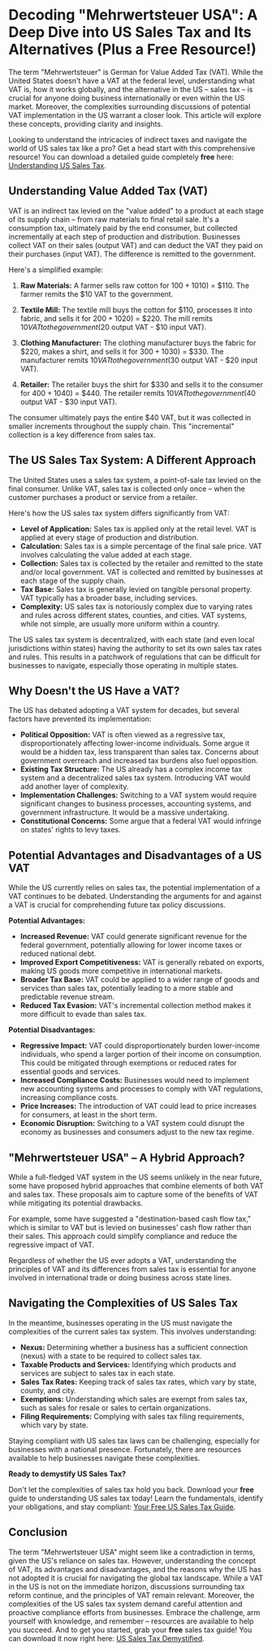 # Decoding "Mehrwertsteuer USA": A Deep Dive into US Sales Tax and Its Alternatives (Plus a Free Resource!)

The term "Mehrwertsteuer" is German for Value Added Tax (VAT). While the United States doesn't have a VAT at the federal level, understanding what VAT is, how it works globally, and the alternative in the US – sales tax – is crucial for anyone doing business internationally or even within the US market. Moreover, the complexities surrounding discussions of potential VAT implementation in the US warrant a closer look. This article will explore these concepts, providing clarity and insights.

Looking to understand the intricacies of indirect taxes and navigate the world of US sales tax like a pro? Get a head start with this comprehensive resource! You can download a detailed guide completely **free** here: [Understanding US Sales Tax](https://udemywork.com/mehrwertsteuer-usa).

## Understanding Value Added Tax (VAT)

VAT is an indirect tax levied on the "value added" to a product at each stage of its supply chain – from raw materials to final retail sale. It's a consumption tax, ultimately paid by the end consumer, but collected incrementally at each step of production and distribution.  Businesses collect VAT on their sales (output VAT) and can deduct the VAT they paid on their purchases (input VAT). The difference is remitted to the government.

Here's a simplified example:

1.  **Raw Materials:** A farmer sells raw cotton for $100 + 10% VAT ($10) = $110. The farmer remits the $10 VAT to the government.

2.  **Textile Mill:** The textile mill buys the cotton for $110, processes it into fabric, and sells it for $200 + 10% VAT ($20) = $220. The mill remits $10 VAT to the government ($20 output VAT - $10 input VAT).

3.  **Clothing Manufacturer:** The clothing manufacturer buys the fabric for $220, makes a shirt, and sells it for $300 + 10% VAT ($30) = $330. The manufacturer remits $10 VAT to the government ($30 output VAT - $20 input VAT).

4.  **Retailer:** The retailer buys the shirt for $330 and sells it to the consumer for $400 + 10% VAT ($40) = $440. The retailer remits $10 VAT to the government ($40 output VAT - $30 input VAT).

The consumer ultimately pays the entire $40 VAT, but it was collected in smaller increments throughout the supply chain. This "incremental" collection is a key difference from sales tax.

## The US Sales Tax System: A Different Approach

The United States uses a sales tax system, a point-of-sale tax levied on the final consumer. Unlike VAT, sales tax is collected only once – when the customer purchases a product or service from a retailer.

Here's how the US sales tax system differs significantly from VAT:

*   **Level of Application:** Sales tax is applied only at the retail level. VAT is applied at every stage of production and distribution.
*   **Calculation:** Sales tax is a simple percentage of the final sale price. VAT involves calculating the value added at each stage.
*   **Collection:** Sales tax is collected by the retailer and remitted to the state and/or local government. VAT is collected and remitted by businesses at each stage of the supply chain.
*   **Tax Base:** Sales tax is generally levied on tangible personal property. VAT typically has a broader base, including services.
*   **Complexity:** US sales tax is notoriously complex due to varying rates and rules across different states, counties, and cities. VAT systems, while not simple, are usually more uniform within a country.

The US sales tax system is decentralized, with each state (and even local jurisdictions within states) having the authority to set its own sales tax rates and rules. This results in a patchwork of regulations that can be difficult for businesses to navigate, especially those operating in multiple states.

## Why Doesn't the US Have a VAT?

The US has debated adopting a VAT system for decades, but several factors have prevented its implementation:

*   **Political Opposition:**  VAT is often viewed as a regressive tax, disproportionately affecting lower-income individuals. Some argue it would be a hidden tax, less transparent than sales tax. Concerns about government overreach and increased tax burdens also fuel opposition.
*   **Existing Tax Structure:** The US already has a complex income tax system and a decentralized sales tax system. Introducing VAT would add another layer of complexity.
*   **Implementation Challenges:** Switching to a VAT system would require significant changes to business processes, accounting systems, and government infrastructure. It would be a massive undertaking.
*   **Constitutional Concerns:** Some argue that a federal VAT would infringe on states' rights to levy taxes.

## Potential Advantages and Disadvantages of a US VAT

While the US currently relies on sales tax, the potential implementation of a VAT continues to be debated. Understanding the arguments for and against a VAT is crucial for comprehending future tax policy discussions.

**Potential Advantages:**

*   **Increased Revenue:**  VAT could generate significant revenue for the federal government, potentially allowing for lower income taxes or reduced national debt.
*   **Improved Export Competitiveness:** VAT is generally rebated on exports, making US goods more competitive in international markets.
*   **Broader Tax Base:** VAT could be applied to a wider range of goods and services than sales tax, potentially leading to a more stable and predictable revenue stream.
*   **Reduced Tax Evasion:** VAT's incremental collection method makes it more difficult to evade than sales tax.

**Potential Disadvantages:**

*   **Regressive Impact:** VAT could disproportionately burden lower-income individuals, who spend a larger portion of their income on consumption. This could be mitigated through exemptions or reduced rates for essential goods and services.
*   **Increased Compliance Costs:** Businesses would need to implement new accounting systems and processes to comply with VAT regulations, increasing compliance costs.
*   **Price Increases:** The introduction of VAT could lead to price increases for consumers, at least in the short term.
*   **Economic Disruption:** Switching to a VAT system could disrupt the economy as businesses and consumers adjust to the new tax regime.

## "Mehrwertsteuer USA" – A Hybrid Approach?

While a full-fledged VAT system in the US seems unlikely in the near future, some have proposed hybrid approaches that combine elements of both VAT and sales tax. These proposals aim to capture some of the benefits of VAT while mitigating its potential drawbacks.

For example, some have suggested a "destination-based cash flow tax," which is similar to VAT but is levied on businesses' cash flow rather than their sales. This approach could simplify compliance and reduce the regressive impact of VAT.

Regardless of whether the US ever adopts a VAT, understanding the principles of VAT and its differences from sales tax is essential for anyone involved in international trade or doing business across state lines.

## Navigating the Complexities of US Sales Tax

In the meantime, businesses operating in the US must navigate the complexities of the current sales tax system. This involves understanding:

*   **Nexus:** Determining whether a business has a sufficient connection (nexus) with a state to be required to collect sales tax.
*   **Taxable Products and Services:** Identifying which products and services are subject to sales tax in each state.
*   **Sales Tax Rates:** Keeping track of sales tax rates, which vary by state, county, and city.
*   **Exemptions:** Understanding which sales are exempt from sales tax, such as sales for resale or sales to certain organizations.
*   **Filing Requirements:** Complying with sales tax filing requirements, which vary by state.

Staying compliant with US sales tax laws can be challenging, especially for businesses with a national presence. Fortunately, there are resources available to help businesses navigate these complexities.

**Ready to demystify US Sales Tax?**

Don't let the complexities of sales tax hold you back. Download your **free** guide to understanding US sales tax today! Learn the fundamentals, identify your obligations, and stay compliant: [Your Free US Sales Tax Guide](https://udemywork.com/mehrwertsteuer-usa).

## Conclusion

The term "Mehrwertsteuer USA" might seem like a contradiction in terms, given the US's reliance on sales tax. However, understanding the concept of VAT, its advantages and disadvantages, and the reasons why the US has not adopted it is crucial for navigating the global tax landscape.  While a VAT in the US is not on the immediate horizon, discussions surrounding tax reform continue, and the principles of VAT remain relevant. Moreover, the complexities of the US sales tax system demand careful attention and proactive compliance efforts from businesses. Embrace the challenge, arm yourself with knowledge, and remember – resources are available to help you succeed. And to get you started, grab your **free** sales tax guide! You can download it now right here: [US Sales Tax Demystified](https://udemywork.com/mehrwertsteuer-usa).
